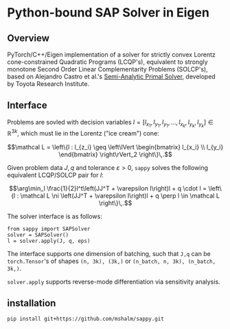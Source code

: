 # Python-bound SAP Solver in Eigen
## Overview
PyTorch/C++/Eigen implementation of a solver for strictly convex Lorentz cone-constrained Quadratic Programs (LCQP's), equivalent to strongly monotone Second Order Linear Complementarity Problems (SOLCP's), based on Alejandro Castro et al.'s [Semi-Analytic Primal Solver](https://arxiv.org/pdf/2110.10107.pdf), developed by Toyota Research Institute.
## Interface
Problems are sovled with decision variables $l = [l_{x_1},l_{y_1},l_{y_1},\dots, l_{x_k},l_{y_k},l_{y_k}] \in \mathbb R^{3k}$, which must lie in the Lorentz ("ice cream") cone:
```math
\mathcal L = \left\{l : l_{z_i} \geq \left\lVert \begin{bmatrix} l_{x_i} \\ l_{y_i} \end{bmatrix} \right\rVert_2 \right\}\,.
```
Given problem data $J,q$ and tolerance $\varepsilon > 0$, `sappy` solves the following equivalent LCQP/SOLCP pair for $l$:
```math
\arg\min_l \frac{1}{2}l^t\left(JJ^T + \varepsilon I\right)l + q \cdot l = \left\{l : \mathcal L \ni \left(JJ^T + \varepsilon I\right)l + q \perp l \in \mathcal L \right\}\,.
```

The solver interface is as follows:
```
from sappy import SAPSolver
solver = SAPSolver()
l = solver.apply(J, q, eps)
```
The interface supports one dimension of batching, such that `J,q` can be `torch.Tensor`'s of shapes `(n, 3k), (3k,)` or `(n_batch, n, 3k), (n_batch, 3k,)`.

`solver.apply` supports reverse-mode differentiation via sensitivity analysis.
## installation
`pip install git+https://github.com/mshalm/sappy.git`
